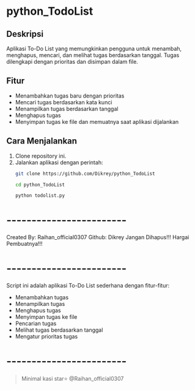 # python_TodoList

## Deskripsi
Aplikasi To-Do List yang memungkinkan pengguna untuk menambah, menghapus, mencari, dan melihat tugas berdasarkan tanggal. Tugas dilengkapi dengan prioritas dan disimpan dalam file.

## Fitur
- Menambahkan tugas baru dengan prioritas
- Mencari tugas berdasarkan kata kunci
- Menampilkan tugas berdasarkan tanggal
- Menghapus tugas
- Menyimpan tugas ke file dan memuatnya saat aplikasi dijalankan

## Cara Menjalankan
1. Clone repository ini.
2. Jalankan aplikasi dengan perintah:
   ```bash
   git clone https://github.com/Dikrey/python_TodoList
   
   cd python_TodoList
   
   python todolist.py

# ------------------------
 Created By: Raihan_official0307
 Github: Dikrey
 Jangan Dihapus!!! 
 Hargai Pembuatnya!!! 
# ------------------------
 Script ini adalah aplikasi To-Do List sederhana dengan fitur-fitur:
 - Menambahkan tugas
 - Menampilkan tugas
 - Menghapus tugas
 - Menyimpan tugas ke file
 - Pencarian tugas
 - Melihat tugas berdasarkan tanggal
 - Mengatur prioritas tugas
# ------------------------

> Minimal kasi star⭐
> @Raihan_official0307
